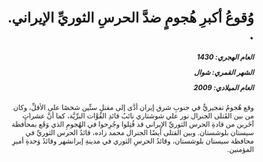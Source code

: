 <h1 dir="rtl">وُقوعُ أكبرِ هُجومٍ ضدَّ الحرسِ الثوريِّ الإيراني. .</h1>

<h5 dir="rtl">العام الهجري:  1430

الشهر القمري: شوال

العام الميلادي: 2009</h5>

<p dir="rtl">وقع هُجومٌ تفجيريٌّ في جنوبِ شرق إيران أدَّى إلى مقتلِ ستِّين شخصًا على الأقلِّ، وكان من بين القَتلى الجنرال نور علي شوشتاري نائبُ قائدِ القُوَّات البرِّيَّة، كما أنَّ عشراتٍ آخَرين من قادةِ الحرس الثوريِّ الإيراني قد قُتِلوا وجُرِحوا في الهُجومِ الذي وَقَع بمحافظة سيستان بلوشستان. وبين القتلى أيضًا الجنرال محمد زاده، قائدُ الحرس الثوريِّ في محافظة سيستان بلوشستان، وقائدُ الحرسِ الثوري في مدينةِ إيرانشهر وقائدُ وَحدةِ أميرِ المؤمنين.</p></br>
